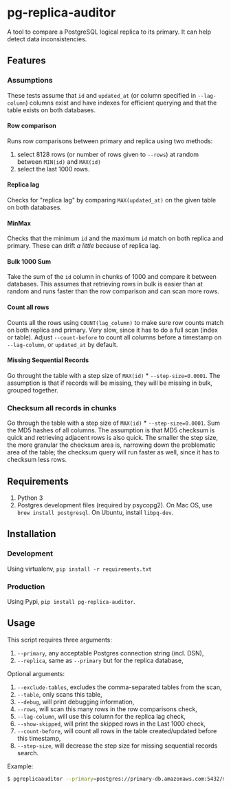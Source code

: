 # pg-replica-auditor

A tool to compare a PostgreSQL logical replica to its primary. It can help detect data inconsistencies.

## Features

### Assumptions
These tests assume that `id` and `updated_at` (or column specified in `--lag-column`) columns exist and have indexes for efficient querying and that the table exists on both databases.

#### Row comparison
Runs row comparisons between primary and replica using two methods:

1. select 8128 rows (or number of rows given to `--rows`) at random between `MIN(id)` and `MAX(id)`
2. select the last 1000 rows.

#### Replica lag
Checks for "replica lag" by comparing `MAX(updated_at)` on the given table on both databases.

#### MinMax
Checks that the minimum `id` and the maximum `id` match on both replica and primary. These can drift _a little_ because of replica lag.

#### Bulk 1000 Sum
Take the sum of the `id` column in chunks of 1000 and compare it between databases. This assumes that retrieving rows in bulk is easier than at random and runs faster than the row comparison and can scan more rows.

#### Count all rows
Counts all the rows using `COUNT(lag_column)` to make sure row counts match on both replica and primary. Very slow, since it has to do a full scan (index or table). Adjust `--count-before` to count all columns before a timestamp on `--lag-column`, or `updated_at` by default.

#### Missing Sequential Records
Go throught the table with a step size of `MAX(id)` * `--step-size=0.0001`. The assumption is that if records will be missing, they will be missing in bulk, grouped together.

### Checksum all records in chunks
Go through the table with a step size of `MAX(id)` * `--step-size=0.0001`. Sum the MD5 hashes of all columns. The assumption is that MD5 checksum is quick and retrieving adjacent rows is also quick. The smaller the step size, the more granular the checksum area is, narrowing down the problematic area of the table; the checksum query will run faster as well, since it has to checksum less rows.

## Requirements

1. Python 3
2. Postgres development files (required by psycopg2). On Mac OS, use `brew install postgresql`. On Ubuntu, install `libpq-dev`.

## Installation

### Development
Using virtualenv, `pip install -r requirements.txt`

### Production
Using Pypi, `pip install pg-replica-auditor`.

## Usage

This script requires three arguments:
1. `--primary`, any acceptable Postgres connection string (incl. DSN),
2. `--replica`, same as `--primary` but for the replica database,

Optional arguments:
1. `--exclude-tables`, excludes the comma-separated tables from the scan,
2. `--table`, only scans this table,
3. `--debug`, will print debugging information,
4. `--rows`, will scan this many rows in the row comparisons check,
5. `--lag-column`, will use this column for the replica lag check,
6. `--show-skipped`, will print the skipped rows in the Last 1000 check,
7. `--count-before`, will count all rows in the table created/updated before this timestamp,
8. `--step-size`, will decrease the step size for missing sequential records search.

Example:

```bash
$ pgreplicaauditor --primary=postgres://primary-db.amazonaws.com:5432/my_db --replica=postgres://replica-db.amazonaws.com:5432/my_db --table=immutable_items --lag-column=created_at --count-before="2020-04-06"
```
